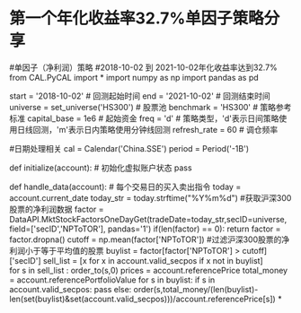 # 第一个年化收益率32.7%单因子策略分享

#单因子（净利润）策略
#2018-10-02 到 2021-10-02年化收益率达到32.7%
from CAL.PyCAL import *
import numpy as np
import pandas as pd

start = '2018-10-02'                       # 回测起始时间
end = '2021-10-02'     # 回测结束时间
universe = set_universe('HS300')   # 股票池
benchmark = 'HS300'                       # 策略参考标准
capital_base = 1e6                    # 起始资金
freq = 'd'                              # 策略类型，'d'表示日间策略使用日线回测，'m'表示日内策略使用分钟线回测
refresh_rate = 60                         # 调仓频率

#日期处理相关
cal = Calendar('China.SSE')
period = Period('-1B')

def initialize(account):                   # 初始化虚拟账户状态
    pass

def handle_data(account):                  # 每个交易日的买入卖出指令
    today = account.current_date
    today_str = today.strftime("%Y%m%d")
    #获取沪深300股票的净利润数据
    factor = DataAPI.MktStockFactorsOneDayGet(tradeDate=today_str,secID=universe, field=['secID','NPToTOR'], pandas='1')
    if(len(factor) == 0):
        return
    factor = factor.dropna()
    cutoff = np.mean(factor['NPToTOR'])
    #过滤沪深300股票的净利润小于等于平均值的股票
    buylist = factor[factor['NPToTOR'] > cutoff]['secID']
    sell_list = [x for x in account.valid_secpos if x not in buylist]    
    for s in sell_list :
        order_to(s,0)
    prices = account.referencePrice
    total_money = account.referencePortfolioValue
    for s in buylist:
        if s in account.valid_secpos:
            pass
        else:
            order(s,total_money/(len(buylist)-len(set(buylist)&set(account.valid_secpos)))/account.referencePrice[s]) *